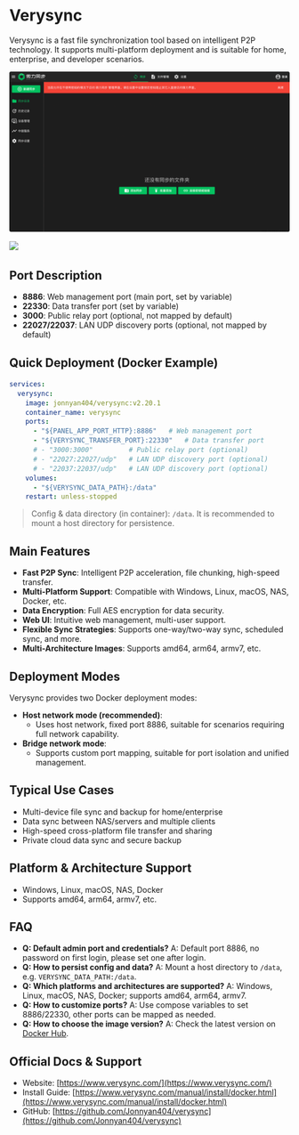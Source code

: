 # Verysync

Verysync is a fast file synchronization tool based on intelligent P2P technology. It supports multi-platform deployment and is suitable for home, enterprise, and developer scenarios.

![](https://raw.githubusercontent.com/xiaoY233/PicList/main/public/assets/Verysync.png)

![](https://img.shields.io/badge/Copyright-arch3rPro-ff9800?style=flat&logo=github&logoColor=white)

## Port Description

- **8886**: Web management port (main port, set by variable)
- **22330**: Data transfer port (set by variable)
- **3000**: Public relay port (optional, not mapped by default)
- **22027/22037**: LAN UDP discovery ports (optional, not mapped by default)

## Quick Deployment (Docker Example)

```yaml
services:
  verysync:
    image: jonnyan404/verysync:v2.20.1
    container_name: verysync
    ports:
      - "${PANEL_APP_PORT_HTTP}:8886"   # Web management port
      - "${VERYSYNC_TRANSFER_PORT}:22330"   # Data transfer port
      # - "3000:3000"         # Public relay port (optional)
      # - "22027:22027/udp"   # LAN UDP discovery port (optional)
      # - "22037:22037/udp"   # LAN UDP discovery port (optional)
    volumes:
      - "${VERYSYNC_DATA_PATH}:/data"
    restart: unless-stopped
```

> Config & data directory (in container): `/data`. It is recommended to mount a host directory for persistence.

## Main Features

- **Fast P2P Sync**: Intelligent P2P acceleration, file chunking, high-speed transfer.
- **Multi-Platform Support**: Compatible with Windows, Linux, macOS, NAS, Docker, etc.
- **Data Encryption**: Full AES encryption for data security.
- **Web UI**: Intuitive web management, multi-user support.
- **Flexible Sync Strategies**: Supports one-way/two-way sync, scheduled sync, and more.
- **Multi-Architecture Images**: Supports amd64, arm64, armv7, etc.

## Deployment Modes

Verysync provides two Docker deployment modes:

- **Host network mode (recommended)**:
  - Uses host network, fixed port 8886, suitable for scenarios requiring full network capability.
- **Bridge network mode**:
  - Supports custom port mapping, suitable for port isolation and unified management.

## Typical Use Cases

- Multi-device file sync and backup for home/enterprise
- Data sync between NAS/servers and multiple clients
- High-speed cross-platform file transfer and sharing
- Private cloud data sync and secure backup

## Platform & Architecture Support

- Windows, Linux, macOS, NAS, Docker
- Supports amd64, arm64, armv7, etc.

## FAQ

- **Q: Default admin port and credentials?**
  A: Default port 8886, no password on first login, please set one after login.
- **Q: How to persist config and data?**
  A: Mount a host directory to `/data`, e.g. `VERYSYNC_DATA_PATH:/data`.
- **Q: Which platforms and architectures are supported?**
  A: Windows, Linux, macOS, NAS, Docker; supports amd64, arm64, armv7.
- **Q: How to customize ports?**
  A: Use compose variables to set 8886/22330, other ports can be mapped as needed.
- **Q: How to choose the image version?**
  A: Check the latest version on [Docker Hub](https://hub.docker.com/r/jonnyan404/verysync/tags).

## Official Docs & Support

- Website: [https://www.verysync.com/](https://www.verysync.com/)
- Install Guide: [https://www.verysync.com/manual/install/docker.html](https://www.verysync.com/manual/install/docker.html)
- GitHub: [https://github.com/Jonnyan404/verysync](https://github.com/Jonnyan404/verysync) 